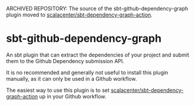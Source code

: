 ARCHIVED REPOSITORY: The source of the sbt-github-dependency-graph plugin moved to [scalacenter/sbt-dependency-graph-action](https://github.com/scalacenter/sbt-dependency-graph-action/tree/main/sbt-plugin).


# sbt-github-dependency-graph

An sbt plugin that can extract the dependencies of your project and submit them to the Github Dependency submission API.

It is no recommended and generally not useful to install this plugin manually, as it can only be used in a Github workflow.

The easiest way to use this plugin is to set [scalacenter/sbt-dependency-graph-action](https://github.com/scalacenter/sbt-dependency-graph-action) up in your Github workflow.
